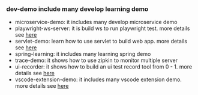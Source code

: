 ### dev-demo include many develop learning demo

- microservice-demo: it includes many develop microservice demo
- playwright-ws-server: it is build ws to run playwright test. more details see [here](https://blog.csdn.net/qiaotl/article/details/139863068)
- servlet-demo: learn how to use servlet to build web app. more details see [here](https://blog.csdn.net/qiaotl/article/details/127249525)
- spring-learning: it includes many learning spring demo
- trace-demo: it shows how to use zipkin to monitor multiple server
- ui-recorder: it shows how to build an ui test record tool from 0 - 1. more details see [here](https://blog.csdn.net/qiaotl/article/details/139866118)
- vscode-extension-demo: it includes many vscode extension demo. more details see [here](https://blog.csdn.net/qiaotl/category_12700961.html?spm=1001.2014.3001.5482)

